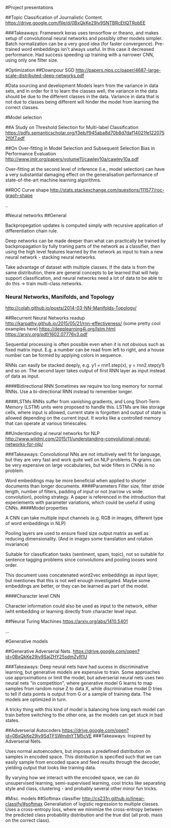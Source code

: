 #Project presentations

##Topic Classification of Journalistic Content.
https://drive.google.com/file/d/0BxQkKe29iv9SNTBRcEtlQTRobEE

###Takeaways: 
Framework keras uses tensorflow or theano, and makes setup of convolutional neural networks and possibly other models simpler.
Batch normalization can be a very good idea (for faster convergence).
Pre-trained word embeddings isn't always useful. In this case it decreased performance.
Had success speeding up training with a narrower CNN, using only one filter size.

#Optimization
##Downpour SGD
http://papers.nips.cc/paper/4687-large-scale-distributed-deep-networks.pdf

#Data sourcing and development
Models learn from the variance in data sets, and in order for it to learn the classes well, the variance in the data should be due to the different classes in the data. Variance in data that is not due to classes being different will hinder the model from learning the correct classes.

#Model selection

##A Study on Threshold Selection for Multi-label Classification
https://pdfs.semanticscholar.org/f3eb/f945aba8d70b8d7daf14021fe1220752f0f7.pdf


##On Over-fitting in Model Selection and Subsequent Selection Bias in
Performance Evaluation
http://www.jmlr.org/papers/volume11/cawley10a/cawley10a.pdf

Over-fitting at the second level of inference (i.e., model selection) can have a very substantial damaging effect on the generalisation performance of
state-of-the-art machine learning algorithms.

##ROC Curve shape
http://stats.stackexchange.com/questions/111577/roc-graph-shape

..

#Neural networks
##General

Backpropegation updates is computed simply with recursive application of differentiation chain rule.

Deep networks can be made deeper than what can practically be trained by backpropagation by fully traning parts of the network as a classifier, then using the high level features learned by the network as input to train a new neural network - stacking neural networks.

Take advantage of dataset with multiple classes. If the data is from the same distribution, there are general concepts to be learned that will help support classification, and neural networks need a lot of data to be able to do this -> train multi-class networks.

### Neural Networks, Manifolds, and Topology
http://colah.github.io/posts/2014-03-NN-Manifolds-Topology/


##Recurrent Neural Networks readup
http://karpathy.github.io/2015/05/21/rnn-effectiveness/ (some pretty cool examples here)
https://deeplearning4j.org/lstm.html
https://arxiv.org/pdf/1602.07776v3.pdf

Sequential processing is often possible even when it is not obvious such as fixed matrix input. E.g. a number can be read from left to right, and a house number can be formed by applying colors in sequence.

RNNs can easily be stacked deeply, e.g. y1 = rnn1.step(x), y = rnn2.step(y1) and so on. The second layer takes output of first RNN layer as input instead of data as input.

####Bidirectional RNN
Sometimes we require too long memory for normal RNNs. Use a bi-directional RNN instead to remember longer.

####LSTMs
RNNs suffer from vanishing gradients, and Long Short-Term Memory (LSTM) units were proposed to handle this. LSTMs are like storage cells, where input is allowed, current state is forgotten and output of state is allowed depending on the current input. It works like a controlled memory that can operate at various timescales.



##Understanding 
al neural networks for NLP
http://www.wildml.com/2015/11/understanding-convolutional-neural-networks-for-nlp/

###Takeaways:
Convolutional NNs are not intuitively well fit for language, but they are very fast and work quite well on NLP problems. N-grams can be very expensive on large vocabularies, but wide filters in CNNs is no problem.

Word embeddings may be more beneficial when applied to shorter documents than longer documents.
####Parameters 
Filter size, filter stride length, number of filters, padding of input or not (narrow vs wide convolution), pooling strategy. A paper is referenced in the introduction that experiements with parameter variations, which could be useful if using CNNs.
####Model properties

A CNN can take multiple input channels (e.g. RGB in images, different type of word embeddings in NLP)

Pooling layers are used to ensure fixed size output matrix as well as reducing dimensionality. (And in images some translation and rotation invariance)

Suitable for classification tasks (sentiment, spam, topic), not so suitable for sentence tagging problems since convolutions and pooling looses word order.

This document uses concatenated word2vec embeddings as input layer, but mentiones that this is not well enough investigated. Maybe some embeddings are better, or they can be learned as part of the model.

####Character level CNN

Character information could also be used as input to the network, either iwht embedding or learning directly from character level input.

##Neural Turing Machines
https://arxiv.org/abs/1410.5401

...

#Generative models

##Generative Adverserial Nets.
https://drive.google.com/open?id=0BxQkKe29iv9SajZHY25sdmZyR1U

###Takeaways:
Deep neural nets have had sucess in discriminative learning, but generative models are expensive to train. Some approaches use approximations or limit the model, but adverserial neural nets uses two neural nets "in competition", where generative model G learns to map samples from random noise Z to data X, while discriminative model D tries to tell if data points is output from G or a sample of training data. The models are optimized in turn.

A tricky thing with this kind of model is balancing how long each model can train before switching to the other one, as the models can get stuck in bad states.

##Adverserial Autocoders 
https://drive.google.com/open?id=0BxQkKe29iv9SdTFSWmdnYTM5cVE
###Takeaways: 
Inspired by Adverserial Nets.

Uses normal autoencoders, but imposes a predefined distribution on samples in encoded space. This distribution is specified such that we can easily sample from encoded space and feed results through the decoder, yielding output that looks like training data.

By varying how we interact with the encoded space, we can do unsupervised learning, semi-supervised learning, cool tricks like separating style and class, clustering - and probably several other minor fun tricks. 


#Misc. models
##Softmax classifier
http://cs231n.github.io/linear-classify/#softmax
Generaliation of logistic regression to multiple classes. Uses a cross-entropy loss, where we minimize the cross-entropy between the predicted class probability distribution and the true dist (all prob. mass on the correct class).
